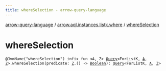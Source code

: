 ```yaml
---
title: whereSelection - arrow-query-language
---
```


[arrow-query-language](../index.html) / [arrow.aql.instances.listk.where](index.html) / [whereSelection](./where-selection.html)

# whereSelection

`@JvmName("whereSelection") infix fun <A, Z> `[`Query`](../arrow.aql/-query/index.html)`<ForListK, `[`A`](where-selection.html#A)`, `[`Z`](where-selection.html#Z)`>.whereSelection(predicate: `[`Z`](where-selection.html#Z)`.() -> `[`Boolean`](https://kotlinlang.org/api/latest/jvm/stdlib/kotlin/-boolean/index.html)`): `[`Query`](../arrow.aql/-query/index.html)`<ForListK, `[`A`](where-selection.html#A)`, `[`Z`](where-selection.html#Z)`>`